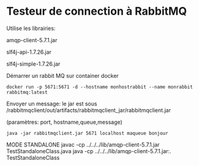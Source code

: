 <h1>Testeur de connection à RabbitMQ</h1>

Utilise les librairies:

amqp-client-5.7.1.jar

slf4j-api-1.7.26.jar

slf4j-simple-1.7.26.jar


Démarrer un rabbit MQ sur container docker

```docker run -p 5671:5671 -d --hostname monhostrabbit --name monrabbit rabbitmq:latest```

Envoyer un message: 
le jar est sous /rabbitmqclient/out/artifacts/rabbitmqclient_jar/rabbitmqclient.jar

(paramètres: port, hostname,queue,message)

```java -jar rabbitmqclient.jar 5671 localhost maqueue bonjour```

MODE STANDALONE
javac -cp ../../../lib/amqp-client-5.7.1.jar TestStandaloneClass.java
java -cp ../../../lib/amqp-client-5.7.1.jar:. TestStandaloneClass